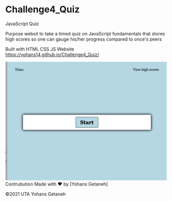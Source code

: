 # Challenge4_Quiz

JavaScript Quiz

Purpose
websit to take a timed quiz on JavaScript fundamentals that stores high scores so one can gauge his/her progress compared to once's peers

Built with
HTML
CSS
JS
Website
https://yohans14.github.io/Challenge4_Quiz/

 <img src="./assets/images/webScreenHhot.png" alt="ScreenShot">
Contrubution
Made with ❤️ by [Yohans Getaneh]

©️2021 UTA Yohans Getaneh
